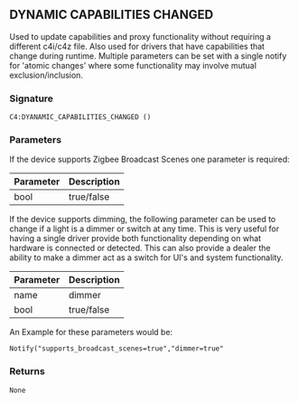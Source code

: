 ## DYNAMIC CAPABILITIES CHANGED

Used to update capabilities and proxy functionality without requiring a different c4i/c4z file.  Also used  for drivers that have capabilities that change during runtime.  Multiple parameters can be set with a single notify for 'atomic changes' where some functionality may involve mutual exclusion/inclusion.  

### Signature

`C4:DYANAMIC_CAPABILITIES_CHANGED ()`


### Parameters

If the device supports Zigbee Broadcast Scenes one parameter is required:

| Parameter | Description |
| --- | --- |
| bool | true/false |


If the device supports dimming, the following parameter can be used to change if a light is a dimmer or switch at any time. This is very useful for having a single driver provide both functionality depending on what hardware is connected or detected.  This can also provide a dealer the ability to make a dimmer act as a switch for UI's and system functionality.

| Parameter | Description |
| --- | --- |
| name | dimmer |
| bool | true/false |

An Example for these parameters would be:

`Notify("supports_broadcast_scenes=true","dimmer=true"`



### Returns

`None`